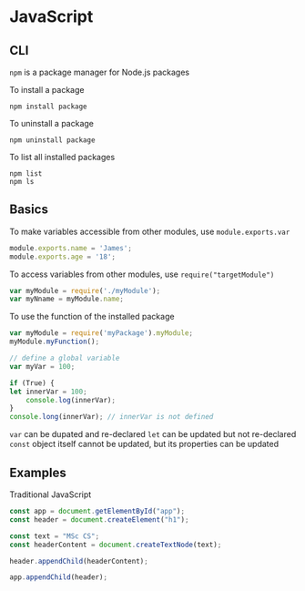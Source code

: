 # JavaScript

## CLI

`npm` is a package manager for Node.js packages

To install a package
```terminal
npm install package
```

To uninstall a package
```terminal
npm uninstall package
```

To list all installed packages
```terminal
npm list
npm ls
```

## Basics

To make variables accessible from other modules, use `module.exports.var`
```javascript
module.exports.name = 'James';
module.exports.age = '18';
```

To access variables from other modules, use `require("targetModule")`

```javascript
var myModule = require('./myModule');
var myNname = myModule.name;
```

To use the function of the installed package
```javascript
var myModule = require('myPackage').myModule;
myModule.myFunction();
```

```javascript
// define a global variable
var myVar = 100;

if (True) {
let innerVar = 100;
    console.log(innerVar);
}
console.long(innerVar); // innerVar is not defined
```

`var` can be dupated and re-declared
`let` can be updated but not re-declared
`const` object itself cannot be updated, but its properties can be updated


## Examples

Traditional JavaScript
```javascript
const app = document.getElementById("app");
const header = document.createElement("h1");

const text = "MSc CS";
const headerContent = document.createTextNode(text);

header.appendChild(headerContent);

app.appendChild(header);
```

